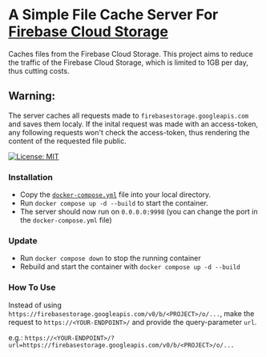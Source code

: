 # A Simple File Cache Server For [Firebase Cloud Storage](https://firebase.google.com/docs/storage)

Caches files from the Firebase Cloud Storage. This project aims to reduce the traffic of the Firebase Cloud Storage, which is limited to 1GB per day, thus cutting costs.

## Warning:
The server caches all requests made to `firebasestorage.googleapis.com` and saves them localy. If the inital request was made with an access-token, any following requests won't check the access-token, thus rendering the content of the requested file public.

[![License: MIT](https://img.shields.io/badge/License-MIT-yellow.svg)](https://opensource.org/licenses/MIT)

### Installation
- Copy the [`docker-compose.yml`](./docker-compose.yml) file into your local directory.
- Run `docker compose up -d --build` to start the container.
- The server should now run on `0.0.0.0:9998` (you can change the port in the `docker-compose.yml` file)

### Update
- Run `docker compose down` to stop the running container
- Rebuild and start the container with `docker compose up -d --build`

### How To Use
Instead of using `https://firebasestorage.googleapis.com/v0/b/<PROJECT>/o/...`, make the request to `https://<YOUR-ENDPOINT>/` and provide the query-parameter `url`.

e.g.: `https://<YOUR-ENDPOINT>/?url=https://firebasestorage.googleapis.com/v0/b/<PROJECT>/o/...`
